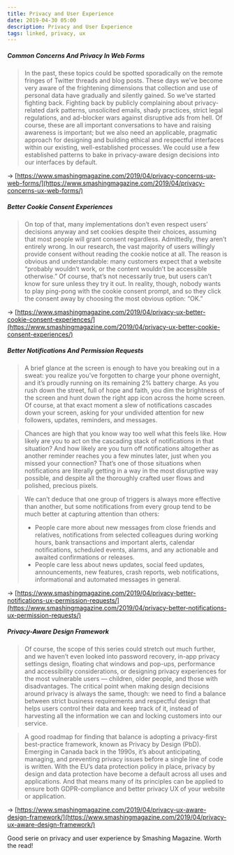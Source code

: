 ```yaml
---
title: Privacy and User Experience
date: 2019-04-30 05:00
description: Privacy and User Experience
tags: linked, privacy, ux
---
```


##### Common Concerns And Privacy In Web Forms

> In the past, these topics could be spotted sporadically on the remote fringes of Twitter threads and blog posts. These days we’ve become very aware of the frightening dimensions that collection and use of personal data have gradually and silently gained. So we’ve started fighting back. Fighting back by publicly complaining about privacy-related dark patterns, unsolicited emails, shady practices, strict legal regulations, and ad-blocker wars against disruptive ads from hell. Of course, these are all important conversations to have and raising awareness is important; but we also need an applicable, pragmatic approach for designing and building ethical and respectful interfaces within our existing, well-established processes. We could use a few established patterns to bake in privacy-aware design decisions into our interfaces by default.

→ [https://www.smashingmagazine.com/2019/04/privacy-concerns-ux-web-forms/](https://www.smashingmagazine.com/2019/04/privacy-concerns-ux-web-forms/)


##### Better Cookie Consent Experiences

> On top of that, many implementations don’t even respect users’ decisions anyway and set cookies despite their choices, assuming that most people will grant consent regardless. Admittedly, they aren’t entirely wrong. In our research, the vast majority of users willingly provide consent without reading the cookie notice at all. The reason is obvious and understandable: many customers expect that a website “probably wouldn’t work, or the content wouldn’t be accessible otherwise.” Of course, that’s not necessarily true, but users can’t know for sure unless they try it out. In reality, though, nobody wants to play ping-pong with the cookie consent prompt, and so they click the consent away by choosing the most obvious option: “OK.”

→ [https://www.smashingmagazine.com/2019/04/privacy-ux-better-cookie-consent-experiences/](https://www.smashingmagazine.com/2019/04/privacy-ux-better-cookie-consent-experiences/)


##### Better Notifications And Permission Requests

> A brief glance at the screen is enough to have you breaking out in a sweat: you realize you’ve forgotten to charge your phone overnight, and it’s proudly running on its remaining 2% battery charge. As you rush down the street, full of hope and faith, you dim the brightness of the screen and hunt down the right app icon across the home screen. Of course, at that exact moment a slew of notifications cascades down your screen, asking for your undivided attention for new followers, updates, reminders, and messages.

> Chances are high that you know way too well what this feels like. How likely are you to act on the cascading stack of notifications in that situation? And how likely are you turn off notifications altogether as another reminder reaches you a few minutes later, just when you missed your connection? That’s one of those situations when notifications are literally getting in a way in the most disruptive way possible, and despite all the thoroughly crafted user flows and polished, precious pixels.

> We can’t deduce that one group of triggers is always more effective than another, but some notifications from every group tend to be much better at capturing attention than others:
> 
> - People care more about new messages from close friends and relatives, notifications from selected colleagues during working hours, bank transactions and important alerts, calendar notifications, scheduled events, alarms, and any actionable and awaited confirmations or releases.
> - People care less about news updates, social feed updates, announcements, new features, crash reports, web notifications, informational and automated messages in general.

→ [https://www.smashingmagazine.com/2019/04/privacy-better-notifications-ux-permission-requests/](https://www.smashingmagazine.com/2019/04/privacy-better-notifications-ux-permission-requests/)


##### Privacy-Aware Design Framework

> Of course, the scope of this series could stretch out much further, and we haven’t even looked into password recovery, in-app privacy settings design, floating chat windows and pop-ups, performance and accessibility considerations, or designing privacy experiences for the most vulnerable users — children, older people, and those with disadvantages. The critical point when making design decisions around privacy is always the same, though: we need to find a balance between strict business requirements and respectful design that helps users control their data and keep track of it, instead of harvesting all the information we can and locking customers into our service.

> A good roadmap for finding that balance is adopting a privacy-first best-practice framework, known as Privacy by Design (PbD). Emerging in Canada back in the 1990s, it’s about anticipating, managing, and preventing privacy issues before a single line of code is written. With the EU’s data protection policy in place, privacy by design and data protection have become a default across all uses and applications. And that means many of its principles can be applied to ensure both GDPR-compliance and better privacy UX of your website or application.

→ [https://www.smashingmagazine.com/2019/04/privacy-ux-aware-design-framework/](https://www.smashingmagazine.com/2019/04/privacy-ux-aware-design-framework/)



Good serie on privacy and user experience by Smashing Magazine. Worth the read!
